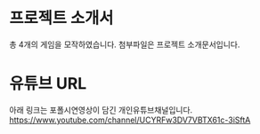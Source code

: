# 프로젝트 소개서
총 4개의 게임을 모작하였습니다. 첨부파일은 프로젝트 소개문서입니다.

# 유튜브 URL
아래 링크는 포폴시연영상이 담긴 개인유튜브채널입니다.
https://www.youtube.com/channel/UCYRFw3DV7VBTX61c-3iSftA
